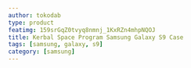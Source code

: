 ```yaml
---
author: tokodab
type: product
featimg: 159srGqZ0tvyq8nmnj_1KxRZn4mhpNQOJ
title: Kerbal Space Program Samsung Galaxy S9 Case
tags: [samsung, galaxy, s9]
category: [samsung]
---
```

